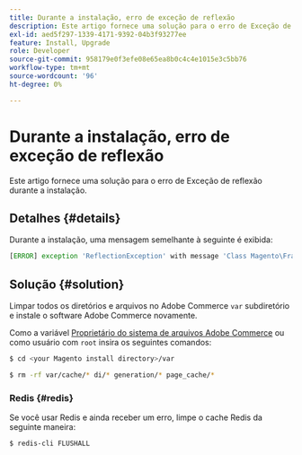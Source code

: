 ```yaml
---
title: Durante a instalação, erro de exceção de reflexão
description: Este artigo fornece uma solução para o erro de Exceção de reflexão durante a instalação.
exl-id: aed5f297-1339-4171-9392-04b3f93277ee
feature: Install, Upgrade
role: Developer
source-git-commit: 958179e0f3efe08e65ea8b0c4c4e1015e3c5bb76
workflow-type: tm+mt
source-wordcount: '96'
ht-degree: 0%

---
```


# Durante a instalação, erro de exceção de reflexão

Este artigo fornece uma solução para o erro de Exceção de reflexão durante a instalação.

## Detalhes {#details}

Durante a instalação, uma mensagem semelhante à seguinte é exibida:

```php
[ERROR] exception 'ReflectionException' with message 'Class Magento\Framework\StoreManagerInterface does not exist' in /<path>/lib/internal/Magento/Framework/Code/Reader/ClassReader.php
```

## Solução {#solution}

Limpar todos os diretórios e arquivos no Adobe Commerce `var` subdiretório e instale o software Adobe Commerce novamente.

Como a variável [Proprietário do sistema de arquivos Adobe Commerce](https://devdocs.magento.com/guides/v2.3/install-gde/prereq/file-sys-perms-over.html) ou como usuário com `root` insira os seguintes comandos:

```bash
$ cd <your Magento install directory>/var
```

```bash
$ rm -rf var/cache/* di/* generation/* page_cache/*
```

### Redis {#redis}

Se você usar Redis e ainda receber um erro, limpe o cache Redis da seguinte maneira:

```bash
$ redis-cli FLUSHALL
```
